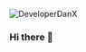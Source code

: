 ![DeveloperDanX]('https://github.com/DeveloperDanX/DeveloperDanX/blob/main/DevelopeDanX%20github%20profile.png')

### Hi there 👋

<!--
**DeveloperDanX/DeveloperDanX** is a ✨ _special_ ✨ repository because its `README.md` (this file) appears on your GitHub profile.

Here are some ideas to get you started:

- 🔭 I’m currently working on ...
- 🌱 I’m currently learning ...
- 👯 I’m looking to collaborate on ...
- 🤔 I’m looking for help with ...
- 💬 Ask me about ...
- 📫 How to reach me: ...
- 😄 Pronouns: ...
- ⚡ Fun fact: ...
-->
